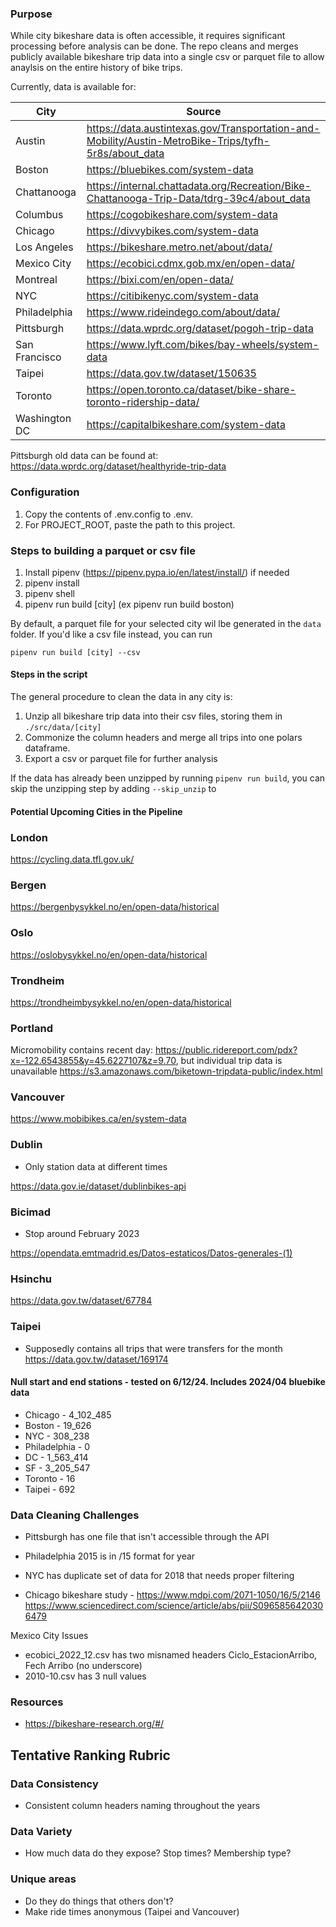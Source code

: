 ### Purpose

While city bikeshare data is often accessible, it requires significant processing before analysis can be done. The repo cleans and merges publicly available bikeshare trip data into a single csv or parquet file to allow anaylsis on the entire history of bike trips.

Currently, data is available for:

| City          | Source |
| -----------   | ----------- |
| Austin        | https://data.austintexas.gov/Transportation-and-Mobility/Austin-MetroBike-Trips/tyfh-5r8s/about_data |
| Boston        | <https://bluebikes.com/system-data>  |
| Chattanooga   | <https://internal.chattadata.org/Recreation/Bike-Chattanooga-Trip-Data/tdrg-39c4/about_data> | 
| Columbus      | <https://cogobikeshare.com/system-data> |
| Chicago       | <https://divvybikes.com/system-data> |
| Los Angeles   | <https://bikeshare.metro.net/about/data/> |
| Mexico City   | <https://ecobici.cdmx.gob.mx/en/open-data/> |
| Montreal      | <https://bixi.com/en/open-data/> |
| NYC           | <https://citibikenyc.com/system-data> |
| Philadelphia  | <https://www.rideindego.com/about/data/> |
| Pittsburgh    | <https://data.wprdc.org/dataset/pogoh-trip-data> |
| San Francisco | <https://www.lyft.com/bikes/bay-wheels/system-data> |
| Taipei        | <https://data.gov.tw/dataset/150635> | 
| Toronto       | <https://open.toronto.ca/dataset/bike-share-toronto-ridership-data/> |
| Washington DC | <https://capitalbikeshare.com/system-data> | 

Pittsburgh old data can be found at: https://data.wprdc.org/dataset/healthyride-trip-data

### Configuration

1. Copy the contents of .env.config to .env. 
2. For PROJECT_ROOT, paste the path to this project. 

### Steps to building a parquet or csv file

1. Install pipenv (https://pipenv.pypa.io/en/latest/install/) if needed
2. pipenv install
3. pipenv shell
4. pipenv run build [city] (ex pipenv run build boston)

By default, a parquet file for your selected city wil lbe generated in the `data` folder. If you'd like a csv file instead, you can run 

```
pipenv run build [city] --csv
```

#### Steps in the script

The general procedure to clean the data in any city is:

1. Unzip all bikeshare trip data into their csv files, storing them in `./src/data/[city]`
2. Commonize the column headers and merge all trips into one polars dataframe.
3. Export a csv or parquet file for further analysis

If the data has already been unzipped by running `pipenv run build`, you can skip the unzipping step by adding `--skip_unzip` to

#### Potential Upcoming Cities in the Pipeline

### London 
https://cycling.data.tfl.gov.uk/


### Bergen

https://bergenbysykkel.no/en/open-data/historical

### Oslo

https://oslobysykkel.no/en/open-data/historical

### Trondheim

https://trondheimbysykkel.no/en/open-data/historical

### Portland
Micromobility contains recent day: https://public.ridereport.com/pdx?x=-122.6543855&y=45.6227107&z=9.70, but individual trip data is unavailable
https://s3.amazonaws.com/biketown-tripdata-public/index.html

### Vancouver

https://www.mobibikes.ca/en/system-data

### Dublin 
- Only station data at different times

https://data.gov.ie/dataset/dublinbikes-api

### Bicimad
- Stop around February 2023

https://opendata.emtmadrid.es/Datos-estaticos/Datos-generales-(1)

### Hsinchu 

https://data.gov.tw/dataset/67784

### Taipei 

- Supposedly contains all trips that were transfers for the month
https://data.gov.tw/dataset/169174


#### Null start and end stations - tested on 6/12/24. Includes 2024/04 bluebike data
- Chicago - 4_102_485
- Boston - 19_626
- NYC - 308_238
- Philadelphia - 0
- DC - 1_563_414
- SF - 3_205_547
- Toronto - 16 
- Taipei - 692

### Data Cleaning Challenges

- Pittsburgh has one file that isn't accessible through the API


- Philadelphia 2015 is in /15 format for year

- NYC has duplicate set of data for 2018 that needs proper filtering

- Chicago bikeshare study - https://www.mdpi.com/2071-1050/16/5/2146
https://www.sciencedirect.com/science/article/abs/pii/S0965856420306479

Mexico City Issues 
-  ecobici_2022_12.csv has two misnamed headers Ciclo_EstacionArribo, Fech Arribo (no underscore)
- 2010-10.csv has 3 null values


### Resources 

- https://bikeshare-research.org/#/

## Tentative Ranking Rubric

### Data Consistency
- Consistent column headers naming throughout the years 

### Data Variety 
- How much data do they expose? Stop times? Membership type? 

### Unique areas 
- Do they do things that others don't? 
- Make ride times anonymous (Taipei and Vancouver) 
